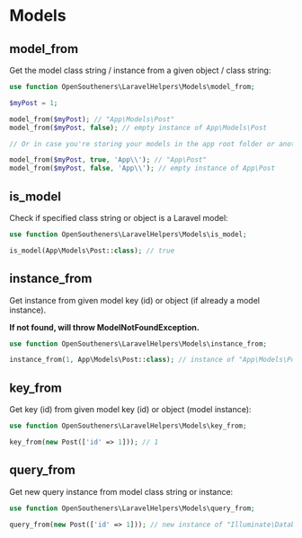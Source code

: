 
# Models

## model_from

Get the model class string / instance from a given object / class string:

```php
use function OpenSoutheners\LaravelHelpers\Models\model_from;

$myPost = 1;

model_from($myPost); // "App\Models\Post"
model_from($myPost, false); // empty instance of App\Models\Post

// Or in case you're storing your models in the app root folder or another namespace:

model_from($myPost, true, 'App\\'); // "App\Post"
model_from($myPost, false, 'App\\'); // empty instance of App\Post
```

## is_model

Check if specified class string or object is a Laravel model:

```php
use function OpenSoutheners\LaravelHelpers\Models\is_model;

is_model(App\Models\Post::class); // true
```

## instance_from

Get instance from given model key (id) or object (if already a model instance).

**If not found, will throw ModelNotFoundException.**

```php
use function OpenSoutheners\LaravelHelpers\Models\instance_from;

instance_from(1, App\Models\Post::class); // instance of "App\Models\Post" from database
```

## key_from

Get key (id) from given model key (id) or object (model instance):

```php
use function OpenSoutheners\LaravelHelpers\Models\key_from;

key_from(new Post(['id' => 1])); // 1
```

## query_from

Get new query instance from model class string or instance:

```php
use function OpenSoutheners\LaravelHelpers\Models\query_from;

query_from(new Post(['id' => 1])); // new instance of "Illuminate\Database\Eloquent\Builder"
```